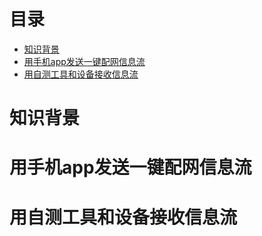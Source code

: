 # <a name="目录">目录</a>
+ [知识背景](#知识背景)
+ [用手机app发送一键配网信息流](#用手机app发送一键配网信息流)
+ [用自测工具和设备接收信息流](#用自测工具和设备接收信息流)
# <a name="知识背景">知识背景</a>

# <a name="用手机app发送一键配网信息流">用手机app发送一键配网信息流</a>

# <a name="用自测工具和设备接收信息流">用自测工具和设备接收信息流</a>